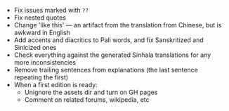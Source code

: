 * Fix issues marked with `??`
* Fix nested quotes
* Change 'like this' — an artifact from the translation from Chinese, but is awkward in English
* Add accents and diacritics to Pali words, and fix Sanskritized and Sinicized ones
* Check everything against the generated Sinhala translations for any more inconsistencies
* Remove trailing sentences from explanations (the last sentence repeating the first)
* When a first edition is ready:
    * Unignore the assets dir and turn on GH pages
    * Comment on related forums, wikipedia, etc
